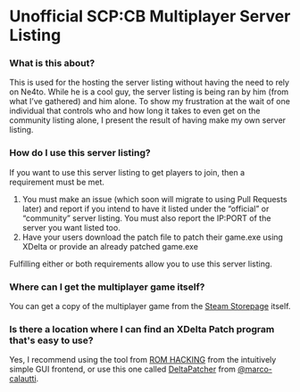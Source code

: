 # Unofficial SCP:CB Multiplayer Server Listing

### What is this about?

This is used for the hosting the server listing without having the need to rely on Ne4to. While he is a cool guy, the server listing is being ran by him (from what I’ve gathered) and him alone. To show my frustration at the wait of one individual that controls who and how long it takes to even get on the community listing alone, I present the result of having make my own server listing.

### How do I use this server listing?

If you want to use this server listing to get players to join, then a requirement must be met.
1)	You must make an issue (which soon will migrate to using Pull Requests later) and report if you intend to have it listed under the “official” or “community” server listing. You must also report the IP:PORT of the server you want listed too.
2)	Have your users download the patch file to patch their game.exe using XDelta or provide an already patched game.exe

Fulfilling either or both requirements allow you to use this server listing.

### Where can I get the multiplayer game itself?

You can get a copy of the multiplayer game from the [Steam Storepage](https://store.steampowered.com/app/1782380/SCP_Containment_Breach_Multiplayer/) itself.

### Is there a location where I can find an XDelta Patch program that's easy to use?

Yes, I recommend using the tool from [ROM HACKING](https://www.romhacking.net/utilities/598/) from the intuitively simple GUI frontend, or use this one called [DeltaPatcher](https://github.com/marco-calautti/DeltaPatcher) from [@marco-calautti](https://github.com/marco-calautti).
